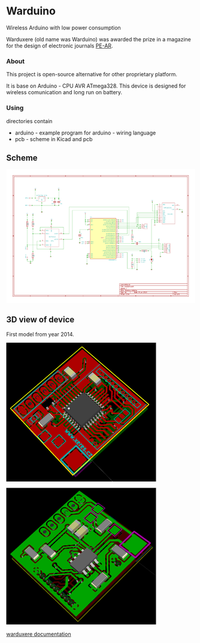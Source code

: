 Warduino
===========================================
Wireless Arduino with low power consumption

Warduxere (old name was Warduino) was awarded the prize in a magazine for the design of electronic journals [PE-AR](http://www.aradio.cz/). 
### About ###
This project is open-source alternative for other proprietary platform.

It is base on Arduino - CPU AVR ATmega328.
This device is designed for wireless comunication and long run on battery.



### Using 
directories contain
- arduino - example program for arduino - wiring language
- pcb - scheme in Kicad and pcb

## Scheme
![Scheme](warduxere-scheme.png)

## 3D view of device
First model from year 2014.

![3D view top](warduxere1.png)

![3D view bottom](warduxere2.png)

[warduxere documentation](http://multi.xeres.cz/warduxere)
